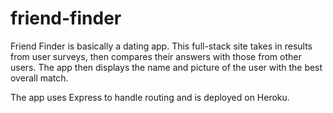 # friend-finder

Friend Finder is basically a dating app. This full-stack site takes in results from user surveys, then compares their answers with those from other users. The app then displays the name and picture of the user with the best overall match.

The app uses Express to handle routing and is deployed on Heroku.